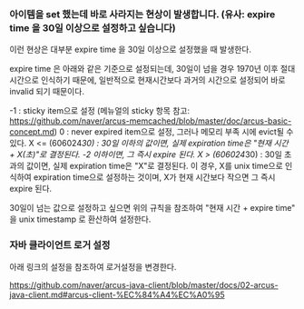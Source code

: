 ### 아이템을 set 했는데 바로 사라지는 현상이 발생합니다. (유사: expire time 을 30일 이상으로 설정하고 싶습니다)
이런 현상은 대부분 expire time 을 30일 이상으로 설정했을 때 발생한다.

expire time 은 아래와 같은 기준으로 설정되는데, 30일이 넘을 경우 1970년 이후 절대 시간으로 인식하기 때문에, 일반적으로 현재시간보다 과거의 시간으로 설정되어 바로 invalid 되기 때문이다.

-1 : sticky item으로 설정 (메뉴얼의 sticky 항목 참고: https://github.com/naver/arcus-memcached/blob/master/doc/arcus-basic-concept.md)
0 : never expired item으로 설정, 그러나 메모리 부족 시에 evict될 수 있다.
X <= (606024*30) : 30일 이하의 값이면, 실제 expiration time은 "현재 시간 + X(초)"로 결정된다. -2 이하이면, 그 즉시 expire 된다.
X > (606024*30) : 30일 초과의 값이면, 실제 expiration time은 "X"로 결정된다. 이 경우, X를 unix time으로 인식하여 expiration time으로 설정하는 것이며, X가 현재 시간보다 작으면 그 즉시 expire 된다.

30일이 넘는 값으로 설정하고 싶으면 위의 규칙을 참조하여 "현재 시간 + expire time" 을 unix timestamp 로 환산하여 설정한다.


### 자바 클라이언트 로거 설정

아래 링크의 설정을 참조하여 로거설정을 변경한다.

https://github.com/naver/arcus-java-client/blob/master/docs/02-arcus-java-client.md#arcus-client-%EC%84%A4%EC%A0%95
